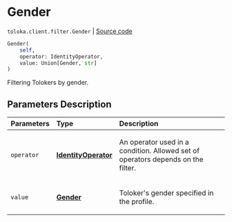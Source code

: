 # Gender
`toloka.client.filter.Gender` | [Source code](https://github.com/Toloka/toloka-kit/blob/v1.1.0.post1/src/client/filter.py#L248)

```python
Gender(
    self,
    operator: IdentityOperator,
    value: Union[Gender, str]
)
```

Filtering Tolokers by gender.

## Parameters Description

| Parameters | Type | Description |
| :----------| :----| :-----------|
`operator`|**[IdentityOperator](toloka.client.primitives.operators.IdentityOperator.md)**|<p>An operator used in a condition. Allowed set of operators depends on the filter.</p>
`value`|**[Gender](toloka.client.filter.Gender.Gender.md)**|<p>Toloker&#x27;s gender specified in the profile.</p>
